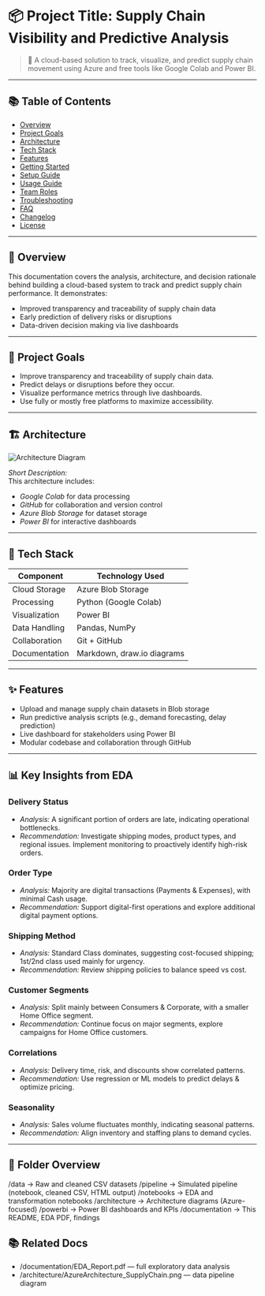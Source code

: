 
# 📦 Project Title: Supply Chain Visibility and Predictive Analysis

> 🚀 A cloud-based solution to track, visualize, and predict supply chain movement using Azure and free tools like Google Colab and Power BI.

---

## 📚 Table of Contents

- [Overview](#overview)
- [Project Goals](#project-goals)
- [Architecture](#architecture)
- [Tech Stack](#tech-stack)
- [Features](#features)
- [Getting Started](#getting-started)
- [Setup Guide](#setup-guide)
- [Usage Guide](#usage-guide)
- [Team Roles](#team-roles)
- [Troubleshooting](#troubleshooting)
- [FAQ](#faq)
- [Changelog](#changelog)
- [License](#license)

---

## 🧭 Overview

This documentation covers the analysis, architecture, and decision rationale behind building a cloud-based system to track and predict supply chain performance. It demonstrates:

- Improved transparency and traceability of supply chain data
- Early prediction of delivery risks or disruptions
- Data-driven decision making via live dashboards
---

## 🎯 Project Goals

- Improve transparency and traceability of supply chain data.
- Predict delays or disruptions before they occur.
- Visualize performance metrics through live dashboards.
- Use fully or mostly free platforms to maximize accessibility.

---

## 🏗 Architecture

![Architecture Diagram](./architecture-diagram/supply_chain_architecture.png)

*Short Description:*  
This architecture includes:
- *Google Colab* for data processing
- *GitHub* for collaboration and version control
- *Azure Blob Storage* for dataset storage
- *Power BI* for interactive dashboards

---

## 🧰 Tech Stack

| Component        | Technology Used             |
|------------------|-----------------------------|
| Cloud Storage    | Azure Blob Storage          |
| Processing       | Python (Google Colab)       |
| Visualization    | Power BI                    |
| Data Handling    | Pandas, NumPy               |
| Collaboration    | Git + GitHub                |
| Documentation    | Markdown, draw.io diagrams  |

---

## ✨ Features

- Upload and manage supply chain datasets in Blob storage
- Run predictive analysis scripts (e.g., demand forecasting, delay prediction)
- Live dashboard for stakeholders using Power BI
- Modular codebase and collaboration through GitHub

---
## 📊 Key Insights from EDA
### Delivery Status
- *Analysis:* A significant portion of orders are late, indicating operational bottlenecks.
- *Recommendation:* Investigate shipping modes, product types, and regional issues. Implement monitoring to proactively identify high-risk orders.

### Order Type
- *Analysis:* Majority are digital transactions (Payments & Expenses), with minimal Cash usage.
- *Recommendation:* Support digital-first operations and explore additional digital payment options.

### Shipping Method
- *Analysis:* Standard Class dominates, suggesting cost-focused shipping; 1st/2nd class used mainly for urgency.
- *Recommendation:* Review shipping policies to balance speed vs cost.

### Customer Segments
- *Analysis:* Split mainly between Consumers & Corporate, with a smaller Home Office segment.
- *Recommendation:* Continue focus on major segments, explore campaigns for Home Office customers.

### Correlations
- *Analysis:* Delivery time, risk, and discounts show correlated patterns.
- *Recommendation:* Use regression or ML models to predict delays & optimize pricing.

### Seasonality
- *Analysis:* Sales volume fluctuates monthly, indicating seasonal patterns.
- *Recommendation:* Align inventory and staffing plans to demand cycles.

---


## 📂 Folder Overview
/data          → Raw and cleaned CSV datasets
/pipeline      → Simulated pipeline (notebook, cleaned CSV, HTML output)
/notebooks     → EDA and transformation notebooks
/architecture  → Architecture diagrams (Azure-focused)
/powerbi       → Power BI dashboards and KPIs
/documentation → This README, EDA PDF, findings

## 📚 Related Docs
- /documentation/EDA_Report.pdf — full exploratory data analysis
- /architecture/AzureArchitecture_SupplyChain.png — data pipeline diagram

